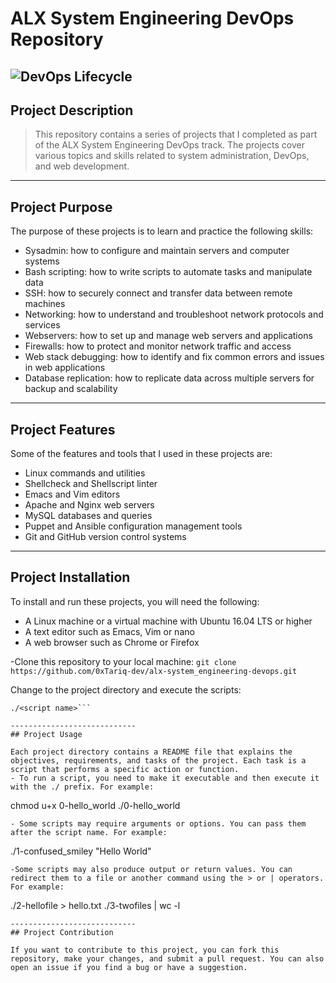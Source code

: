 # ALX System Engineering DevOps Repository

![DevOps Lifecycle](https://www.vlrtraining.in/wp-content/uploads/2020/10/logo-devops-768x876.png)
----------------------------
## Project Description

> This repository contains a series of projects that I completed as part of the ALX System Engineering DevOps track. The projects cover various topics and skills related to system administration, DevOps, and web development.
----------------------------
## Project Purpose

The purpose of these projects is to learn and practice the following skills:

- Sysadmin: how to configure and maintain servers and computer systems
- Bash scripting: how to write scripts to automate tasks and manipulate data
- SSH: how to securely connect and transfer data between remote machines
- Networking: how to understand and troubleshoot network protocols and services
- Webservers: how to set up and manage web servers and applications
- Firewalls: how to protect and monitor network traffic and access
- Web stack debugging: how to identify and fix common errors and issues in web applications
- Database replication: how to replicate data across multiple servers for backup and scalability
----------------------------
## Project Features

Some of the features and tools that I used in these projects are:

- Linux commands and utilities
- Shellcheck and Shellscript linter
- Emacs and Vim editors
- Apache and Nginx web servers
- MySQL databases and queries 
- Puppet and Ansible configuration management tools
- Git and GitHub version control systems
----------------------------
## Project Installation

To install and run these projects, you will need the following:

- A Linux machine or a virtual machine with Ubuntu 16.04 LTS or higher 
- A text editor such as Emacs, Vim or nano
- A web browser such as Chrome or Firefox

-Clone this repository to your local machine:
```git clone https://github.com/0xTariq-dev/alx-system_engineering-devops.git```

Change to the project directory and execute the scripts:
```cd alx-system_engineering-devops/<projct name>
./<script name>```

----------------------------
## Project Usage

Each project directory contains a README file that explains the objectives, requirements, and tasks of the project. Each task is a script that performs a specific action or function.
- To run a script, you need to make it executable and then execute it with the ./ prefix. For example:
```
chmod u+x 0-hello_world
./0-hello_world
```
- Some scripts may require arguments or options. You can pass them after the script name. For example:
```
./1-confused_smiley "Hello World"
```
-Some scripts may also produce output or return values. You can redirect them to a file or another command using the > or | operators. For example:
```
./2-hellofile > hello.txt
./3-twofiles | wc -l
```
----------------------------
## Project Contribution

If you want to contribute to this project, you can fork this repository, make your changes, and submit a pull request. You can also open an issue if you find a bug or have a suggestion.

